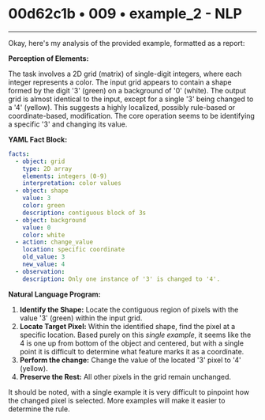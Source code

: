 # 00d62c1b • 009 • example_2 - NLP

---
Okay, here's my analysis of the provided example, formatted as a report:

**Perception of Elements:**

The task involves a 2D grid (matrix) of single-digit integers, where each integer represents a color. The input grid appears to contain a shape formed by the digit '3' (green) on a background of '0' (white). The output grid is almost identical to the input, except for a single '3' being changed to a '4' (yellow). This suggests a highly localized, possibly rule-based or coordinate-based, modification. The core operation seems to be identifying a specific '3' and changing its value.

**YAML Fact Block:**



```yaml
facts:
  - object: grid
    type: 2D array
    elements: integers (0-9)
    interpretation: color values
  - object: shape
    value: 3
    color: green
    description: contiguous block of 3s
  - object: background
    value: 0
    color: white
  - action: change_value
    location: specific coordinate
    old_value: 3
    new_value: 4
  - observation:
    description: Only one instance of '3' is changed to '4'.
```



**Natural Language Program:**

1.  **Identify the Shape:** Locate the contiguous region of pixels with the value '3' (green) within the input grid.
2.  **Locate Target Pixel:** Within the identified shape, find the pixel at a specific location. Based purely on this *single example*, it seems like the 4 is one up from bottom of the object and centered, but with a single point it is difficult to determine what feature marks it as a coordinate.
3. **Perform the change:** Change the value of the located '3' pixel to '4' (yellow).
4.  **Preserve the Rest:** All other pixels in the grid remain unchanged.

It should be noted, with a single example it is very difficult to pinpoint how the changed pixel is selected. More examples will make it easier to determine the rule.

